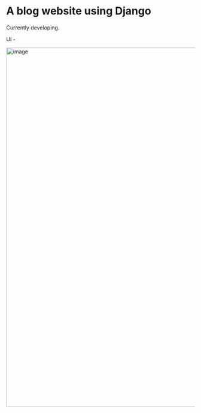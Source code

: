 # A blog website using Django
Currently developing.

UI -

<img width="960" alt="image" src="https://user-images.githubusercontent.com/39195528/202862972-d2026d4c-7a8a-43cb-ac87-e93323b47cba.png">
